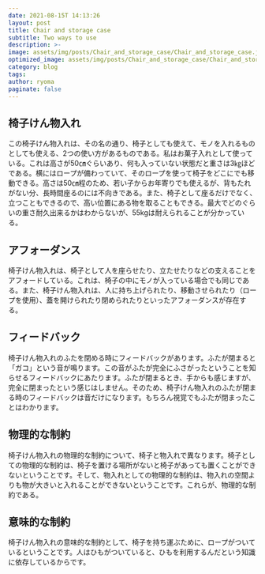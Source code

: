 ```yaml
---
date: 2021-08-15T 14:13:26
layout: post
title: Chair and storage case
subtitle: Two ways to use 
description: >-
image: assets/img/posts/Chair_and_storage_case/Chair_and_storage_case.jpg
optimized_image: assets/img/posts/Chair_and_storage_case/Chair_and_storage_case_resized_thumbnail.jpg
category: blog
tags: 
author: ryoma
paginate: false
---
```


## 椅子けん物入れ

この椅子けん物入れは、その名の通り、椅子としても使えて、モノを入れるものとしても使える、2つの使い方があるものである。私はお菓子入れとして使っている。これは高さが50㎝ぐらいあり、何も入っていない状態だと重さは3㎏ほどである。横にはロープが備わっていて、そのロープを使って椅子をどこにでも移動できる。高さは50㎝程のため、若い子からお年寄りでも使えるが、背もたれがない分、長時間座るのには不向きである。また、椅子として座るだけでなく、立つこともできるので、高い位置にある物を取ることもできる。最大でどのぐらいの重さ耐久出来るかはわからないが、55kgは耐えられることが分かっている。

## アフォーダンス

椅子けん物入れは、椅子として人を座らせたり、立たせたりなどの支えることをアフォードしている。これは、椅子の中にモノが入っている場合でも同じである。また、椅子けん物入れは、人に持ち上げられたり、移動させられたり（ロープを使用）、蓋を開けられたり閉められたりといったアフォーダンスが存在する。

## フィードバック

椅子けん物入れのふたを閉める時にフィードバックがあります。ふたが閉まると「ガコ」という音が鳴ります。この音がふたが完全にふさがったということを知らせるフィードバックにあたります。ふたが閉まるとき、手からも感じますが、完全に閉まったという感じはしません。そのため、椅子けん物入れのふたが閉まる時のフィードバックは音だけになります。もちろん視覚でもふたが閉まったことはわかります。

## 物理的な制約

椅子けん物入れの物理的な制約について、椅子と物入れで異なります。椅子としての物理的な制約は、椅子を置ける場所がないと椅子があっても置くことができないということです。そして、物入れとしての物理的な制約は、物入れの空間よりも物が大きいと入れることができないということです。これらが、物理的な制約である。

## 意味的な制約

椅子けん物入れの意味的な制約として、椅子を持ち運ぶために、ロープがついているということです。人はひもがついていると、ひもを利用するんだという知識に依存しているからです。